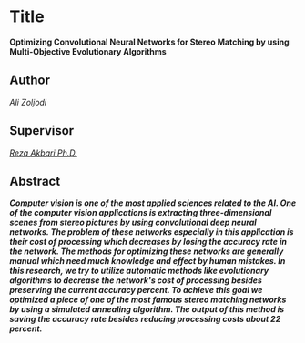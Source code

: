 # Title
**Optimizing Convolutional Neural Networks for Stereo Matching by using Multi-Objective Evolutionary Algorithms**
## Author
*Ali Zoljodi*
## Supervisor
*[Reza Akbari Ph.D.](https://scholar.google.com/citations?user=PSCGM5YAAAAJ&hl=en&oi=ao)*
## Abstract
***Computer vision is one of the most applied sciences related to the AI. One of the computer vision applications is extracting three-dimensional scenes from stereo pictures by using convolutional deep neural networks. The problem of these networks especially in this application is their cost of processing which decreases by losing the accuracy rate in the network. The methods for optimizing these networks are generally manual which need much knowledge and effect by human mistakes. In this research, we try to utilize automatic methods like evolutionary algorithms to decrease the network's cost of processing besides preserving the current accuracy percent. To achieve this goal we optimized a piece of one of the most famous stereo matching networks by using a simulated annealing algorithm. The output of this method is saving the accuracy rate besides reducing processing costs about 22 percent.***
